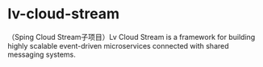 # lv-cloud-stream
（Sping Cloud Stream子项目）Lv Cloud Stream is a framework for building highly scalable event-driven microservices connected with shared messaging systems.
